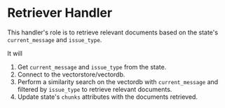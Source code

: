 # Retriever Handler

This handler's role is to retrieve relevant documents based on the state's `current_message` and `issue_type`.

It will

 1. Get `current_message` and `issue_type` from the state. 
 2. Connect to the vectorstore/vectordb. 
 3. Perform a similarity search on the vectordb with `current_message` and filtered by `issue_type` to retrieve relevant documents.
 4. Update state's `chunks` attributes with the documents retrieved.